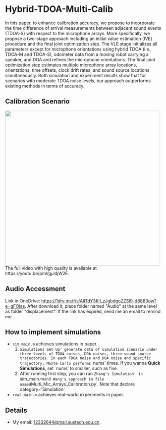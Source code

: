 # Hybrid-TDOA-Multi-Calib
In this paper, to enhance calibration accuracy, we propose to incorporate the time difference of arrival measurements between adjacent sound events (TDOA-S) with respect to the microphone arrays. More specifically, we propose a two-stage approach including an initial value estimation (IVE) procedure and the final joint optimization step. The VLE stage initializes all parameters except for microphone orientations using hybrid TDOA (i.e., TDOA-M and TDOA-S), odometer data from a moving robot carrying a speaker, and DOA and refines the microphone orientations. The final joint optimization step estimates multiple microphone array locations, orientations, time offsets, clock drift rates, and sound source locations simultaneously. Both simulation and experiment results show that for scenarios with moderate TDOA noise levels, our approach outperforms existing methods in terms of accuracy.

## Calibration Scenario
<img src="https://github.com/Chen-Jacker/Hybrid-TDOA-Calib/blob/main/calibration_scenario.gif" width="500px">
The full video with high quality is avaliable at https://youtu.be/pmVgjJdjW2E.

## Audio Accessment
Link in OneDrive: https://1drv.ms/f/s!AilTdY3K-LzJgbdgoZZSl9-d8883ow?e=gFOias. After download it, place folder named "Audio" at the same level as folder "displacement". If the link has expired, send me an email to remind me.

## How to implement simulations
- `sim_main.m` achieves simulations in paper.
  1. `Simulations Set Up' generate data of simulation scenario under three levels of TDOA noises, DOA noises, three sound source trajectories. In each TDOA noise and DOA noise and specific trajectory, Monte Carlo performs `nums' times. If you wanna **Quick Simulations**, set `nums' to smaller, such as five.
  2. After running first step, you can run `Zhang's Simulation' in `sim_main.m` and Wang's approach in file named `Multi_Mic_Arrays_Calibration.py'. Note that declare category='Simulation'.
- `real_main.m` achieves real-world experiments in paper.

## Details
- My email: 12332644@mail.sustech.edu.cn.
